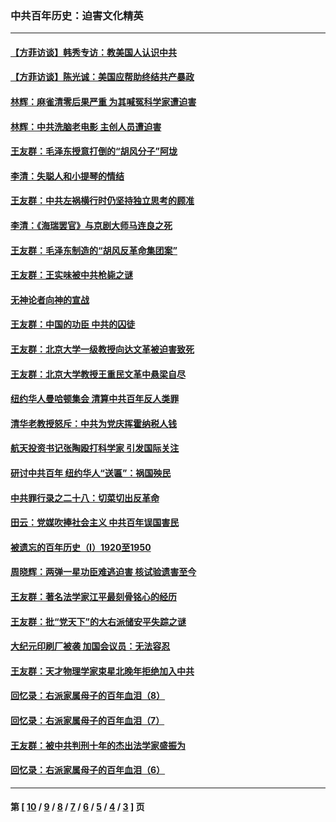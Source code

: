 ### 中共百年历史：迫害文化精英
---
#### [【方菲访谈】韩秀专访：教美国人认识中共](../../pages/nf1176111/n13821310.md?12240430) 
#### [【方菲访谈】陈光诚：美国应帮助终结共产暴政](../../pages/nf1176111/n13759521.md?12240430) 
#### [林辉：麻雀清零后果严重 为其喊冤科学家遭迫害](../../pages/nf1176111/n13746900.md?12240430) 
#### [林辉：中共洗脑老电影 主创人员遭迫害](../../pages/nf1176111/n13699437.md?12240430) 
#### [王友群：毛泽东授意打倒的“胡风分子”阿垅](../../pages/nf1176111/n13592541.md?12240430) 
#### [李清：失聪人和小提琴的情结](../../pages/nf1176111/n13459280.md?12240430) 
#### [王友群：中共左祸横行时仍坚持独立思考的顾准](../../pages/nf1176111/n13444722.md?12240430) 
#### [李清：《海瑞罢官》与京剧大师马连良之死](../../pages/nf1176111/n13412316.md?12240430) 
#### [王友群：毛泽东制造的“胡风反革命集团案”](../../pages/nf1176111/n13324909.md?12240430) 
#### [王友群：王实味被中共枪毙之谜](../../pages/nf1176111/n13307502.md?12240430) 
#### [无神论者向神的宣战](../../pages/nf1176111/n13281535.md?12240430) 
#### [王友群：中国的功臣 中共的囚徒](../../pages/nf1176111/n13291790.md?12240430) 
#### [王友群：北京大学一级教授向达文革被迫害致死](../../pages/nf1176111/n13150966.md?12240430) 
#### [王友群：北京大学教授王重民文革中悬梁自尽](../../pages/nf1176111/n13084645.md?12240430) 
#### [纽约华人曼哈顿集会 清算中共百年反人类罪](../../pages/nf1176111/n13084157.md?12240430) 
#### [清华老教授怒斥：中共为党庆挥霍纳税人钱](../../pages/nf1176111/n13071430.md?12240430) 
#### [航天投资书记张陶殴打科学家 引发国际关注](../../pages/nf1176111/n13069132.md?12240430) 
#### [研讨中共百年 纽约华人“送匾”：祸国殃民](../../pages/nf1176111/n13057367.md?12240430) 
#### [中共罪行录之二十八：切菜切出反革命](../../pages/nf1176111/n13030600.md?12240430) 
#### [田云：党媒吹捧社会主义 中共百年误国害民](../../pages/nf1176111/n13006682.md?12240430) 
#### [被遗忘的百年历史（I）1920至1950](../../pages/nf1176111/n12986411.md?12240430) 
#### [周晓辉：两弹一星功臣难逃迫害 核试验遗害至今](../../pages/nf1176111/n12974997.md?12240430) 
#### [王友群：著名法学家江平最刻骨铭心的经历](../../pages/nf1176111/n12970787.md?12240430) 
#### [王友群：批“党天下”的大右派储安平失踪之谜](../../pages/nf1176111/n12954229.md?12240430) 
#### [大纪元印刷厂被袭 加国会议员：无法容忍](../../pages/nf1176111/n12883028.md?12240430) 
#### [王友群：天才物理学家束星北晚年拒绝加入中共](../../pages/nf1176111/n12792913.md?12240430) 
#### [回忆录：右派家属母子的百年血泪（8）](../../pages/nf1176111/n12706196.md?12240430) 
#### [回忆录：右派家属母子的百年血泪（7）](../../pages/nf1176111/n12706191.md?12240430) 
#### [王友群：被中共判刑十年的杰出法学家盛振为](../../pages/nf1176111/n12706141.md?12240430) 
#### [回忆录：右派家属母子的百年血泪（6）](../../pages/nf1176111/n12698863.md?12240430) 

---
#### 第 [ [10](./10.md?12240430) / [9](./9.md?12240430) / [8](./8.md?12240430) / [7](./7.md?12240430) / [6](./6.md?12240430) / [5](./5.md?12240430) / [4](./4.md?12240430) / [3](./3.md?12240430) ] 页
